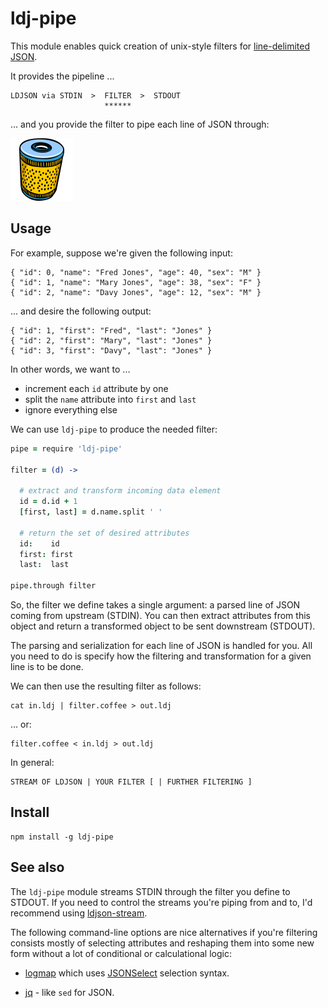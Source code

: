 # ldj-pipe


This module enables quick creation of unix-style filters for [line-delimited JSON](http://en.wikipedia.org/wiki/Line_Delimited_JSON).

It provides the pipeline ...

    LDJSON via STDIN  >  FILTER  >  STDOUT
                         ******

... and you provide the filter to pipe each line of JSON through: 

![filter](filter.gif)


## Usage

For example, suppose we're given the following input:

    { "id": 0, "name": "Fred Jones", "age": 40, "sex": "M" }
    { "id": 1, "name": "Mary Jones", "age": 38, "sex": "F" }
    { "id": 2, "name": "Davy Jones", "age": 12, "sex": "M" }

... and desire the following output:

    { "id": 1, "first": "Fred", "last": "Jones" }
    { "id": 2, "first": "Mary", "last": "Jones" }
    { "id": 3, "first": "Davy", "last": "Jones" }

In other words, we want to ...

* increment each `id` attribute by one 
* split the `name` attribute into `first` and `last`
* ignore everything else

We can use `ldj-pipe` to produce the needed filter:

```coffeescript
pipe = require 'ldj-pipe'

filter = (d) ->

  # extract and transform incoming data element
  id = d.id + 1
  [first, last] = d.name.split ' '

  # return the set of desired attributes
  id:    id
  first: first
  last:  last

pipe.through filter
```

So, the filter we define takes a single argument: a parsed line of JSON coming
from upstream (STDIN).  You can then extract attributes from this object and return a transformed object to be sent downstream (STDOUT).

The parsing and serialization for each line of JSON is handled for you.  All
you need to do is specify how the filtering and transformation for a given line is to be done.

We can then use the resulting filter as follows:

    cat in.ldj | filter.coffee > out.ldj

... or:

    filter.coffee < in.ldj > out.ldj

In general:

    STREAM OF LDJSON | YOUR FILTER [ | FURTHER FILTERING ]


## Install

    npm install -g ldj-pipe


## See also

The `ldj-pipe` module streams STDIN through the filter you define to STDOUT.
If you need to control the streams you're piping from and to, I'd recommend
using [ldjson-stream](https://github.com/maxogden/ldjson-stream).

The following command-line options are nice alternatives if you're filtering
consists mostly of selecting attributes and reshaping them into some new form
without a lot of conditional or calculational logic:

* [logmap](https://github.com/hij1nx/logmap) which uses [JSONSelect](http://jsonselect.org) selection syntax.

* [jq](http://stedolan.github.io/jq/) - like `sed` for JSON.
